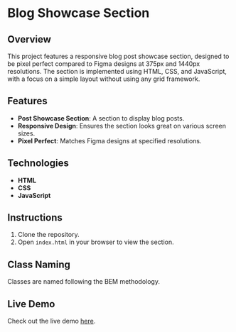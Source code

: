 # Blog Showcase Section

## Overview
This project features a responsive blog post showcase section, designed to be pixel perfect compared to Figma designs at 375px and 1440px resolutions. The section is implemented using HTML, CSS, and JavaScript, with a focus on a simple layout without using any grid framework.

## Features
- **Post Showcase Section**: A section to display blog posts.
- **Responsive Design**: Ensures the section looks great on various screen sizes.
- **Pixel Perfect**: Matches Figma designs at specified resolutions.

## Technologies
- **HTML**
- **CSS**
- **JavaScript**

## Instructions
1. Clone the repository.
2. Open `index.html` in your browser to view the section.

## Class Naming
Classes are named following the BEM methodology.

## Live Demo
Check out the live demo [here](https://tlapov.github.io/LD-TASK-2/).
